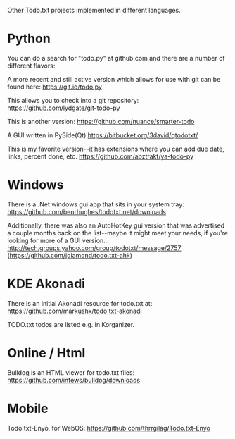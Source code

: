 Other Todo.txt projects implemented in different languages.

# Python
You can do a search for "todo.py" at github.com and there are a number of different flavors:

A more recent and still active version which allows for use with git can be found here: https://git.io/todo.py

This allows you to check into a git repository:
https://github.com/lydgate/git-todo-py

This is another version:
https://github.com/nuance/smarter-todo

A GUI written in PySide(Qt)
https://bitbucket.org/3david/qtodotxt/

This is my favorite version--it has extensions where you can add due date, links, percent done, etc. 
https://github.com/abztrakt/ya-todo-py

# Windows

There is a .Net windows gui app that sits in your system tray: https://github.com/benrhughes/todotxt.net/downloads

Additionally, there was also an AutoHotKey gui version that was advertised a couple months back on the list--maybe it might meet your needs, if you're looking for more of a GUI version...
http://tech.groups.yahoo.com/group/todotxt/message/2757
(https://github.com/jdiamond/todo.txt-ahk)

# KDE Akonadi

There is an initial Akonadi resource for todo.txt at:
https://github.com/markushx/todo.txt-akonadi

TODO.txt todos are listed e.g. in Korganizer.

# Online / Html

Bulldog is an HTML viewer for todo.txt files: https://github.com/infews/bulldog/downloads

# Mobile

Todo.txt-Enyo, for WebOS: https://github.com/thrrgilag/Todo.txt-Enyo
